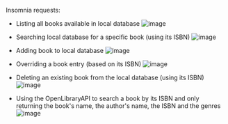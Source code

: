 Insomnia requests:

- Listing all books available in local database
![image](https://github.com/Shyuu7/openLibraryAPI/assets/127261092/7e960baf-fb23-47a5-aa11-38442ef3e289)


- Searching local database for a specific book (using its ISBN)
![image](https://github.com/Shyuu7/openLibraryAPI/assets/127261092/c726c441-4956-40ba-8980-404d96625d82)


- Adding book to local database
![image](https://github.com/Shyuu7/openLibraryAPI/assets/127261092/e4804761-51d9-401f-af11-395aaf63948d)

- Overriding a book entry (based on its ISBN)
![image](https://github.com/Shyuu7/openLibraryAPI/assets/127261092/6252f27d-3209-425c-a411-530fdbb12927)

- Deleting an existing book from the local database (using its ISBN)
![image](https://github.com/Shyuu7/openLibraryAPI/assets/127261092/9d92df22-737d-46a2-98e3-b97c04590d8c)

- Using the OpenLibraryAPI to search a book by its ISBN and only returning the book's name, the author's name, the ISBN and the genres
![image](https://github.com/Shyuu7/openLibraryAPI/assets/127261092/551d5325-1ba5-4c5b-932c-e298e632365f)






